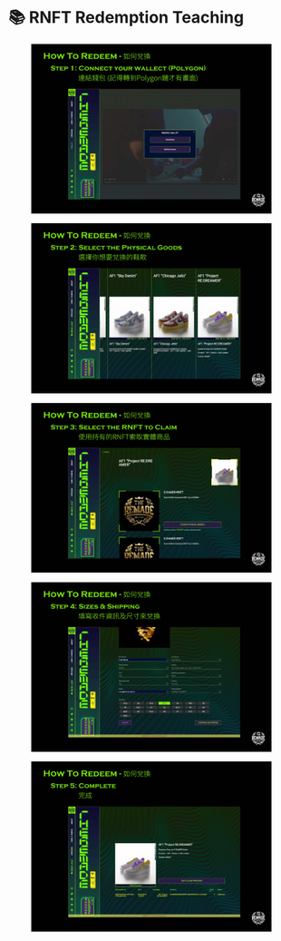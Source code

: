 # 📚 RNFT Redemption Teaching

<figure><img src=".gitbook/assets/Step_1.jpg" alt=""><figcaption></figcaption></figure>

<figure><img src=".gitbook/assets/Step_2.jpg" alt=""><figcaption></figcaption></figure>

<figure><img src=".gitbook/assets/Step_3.jpg" alt=""><figcaption></figcaption></figure>

<figure><img src=".gitbook/assets/Step_4.jpg" alt=""><figcaption></figcaption></figure>

<figure><img src=".gitbook/assets/Step_5.jpg" alt=""><figcaption></figcaption></figure>

